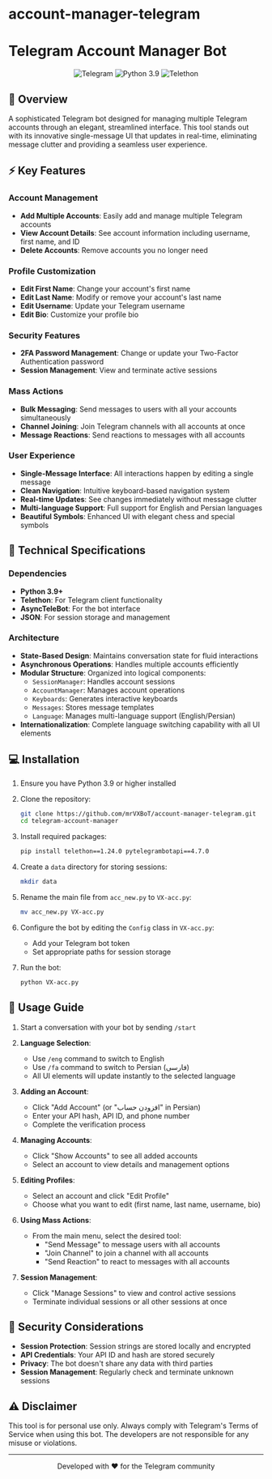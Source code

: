 # account-manager-telegram
# Telegram Account Manager Bot

<div align="center">
  <img src="https://img.shields.io/badge/Telegram-2CA5E0?style=for-the-badge&logo=telegram&logoColor=white" alt="Telegram">
  <img src="https://img.shields.io/badge/Python-3.9-blue?style=for-the-badge&logo=python&logoColor=white" alt="Python 3.9">
  <img src="https://img.shields.io/badge/Telethon-1.24.0-red?style=for-the-badge" alt="Telethon">
</div>

## 📑 Overview

A sophisticated Telegram bot designed for managing multiple Telegram accounts through an elegant, streamlined interface. This tool stands out with its innovative single-message UI that updates in real-time, eliminating message clutter and providing a seamless user experience.

## ⚡ Key Features

### Account Management
- **Add Multiple Accounts**: Easily add and manage multiple Telegram accounts
- **View Account Details**: See account information including username, first name, and ID
- **Delete Accounts**: Remove accounts you no longer need

### Profile Customization
- **Edit First Name**: Change your account's first name
- **Edit Last Name**: Modify or remove your account's last name
- **Edit Username**: Update your Telegram username
- **Edit Bio**: Customize your profile bio

### Security Features
- **2FA Password Management**: Change or update your Two-Factor Authentication password
- **Session Management**: View and terminate active sessions

### Mass Actions
- **Bulk Messaging**: Send messages to users with all your accounts simultaneously
- **Channel Joining**: Join Telegram channels with all accounts at once
- **Message Reactions**: Send reactions to messages with all accounts

### User Experience
- **Single-Message Interface**: All interactions happen by editing a single message
- **Clean Navigation**: Intuitive keyboard-based navigation system
- **Real-time Updates**: See changes immediately without message clutter
- **Multi-language Support**: Full support for English and Persian languages
- **Beautiful Symbols**: Enhanced UI with elegant chess and special symbols

## 🔧 Technical Specifications

### Dependencies
- **Python 3.9+**
- **Telethon**: For Telegram client functionality
- **AsyncTeleBot**: For the bot interface
- **JSON**: For session storage and management

### Architecture
- **State-Based Design**: Maintains conversation state for fluid interactions
- **Asynchronous Operations**: Handles multiple accounts efficiently
- **Modular Structure**: Organized into logical components:
  - `SessionManager`: Handles account sessions
  - `AccountManager`: Manages account operations
  - `Keyboards`: Generates interactive keyboards
  - `Messages`: Stores message templates
  - `Language`: Manages multi-language support (English/Persian)
- **Internationalization**: Complete language switching capability with all UI elements

## 💻 Installation

1. Ensure you have Python 3.9 or higher installed

2. Clone the repository:
   ```bash
   git clone https://github.com/mrVXBoT/account-manager-telegram.git
   cd telegram-account-manager
   ```

3. Install required packages:
   ```bash
   pip install telethon==1.24.0 pytelegrambotapi==4.7.0
   ```

4. Create a `data` directory for storing sessions:
   ```bash
   mkdir data
   ```

5. Rename the main file from `acc_new.py` to `VX-acc.py`:
   ```bash
   mv acc_new.py VX-acc.py
   ```

6. Configure the bot by editing the `Config` class in `VX-acc.py`:
   - Add your Telegram bot token
   - Set appropriate paths for session storage

7. Run the bot:
   ```bash
   python VX-acc.py
   ```

## 🚀 Usage Guide

1. Start a conversation with your bot by sending `/start`

2. **Language Selection**:
   - Use `/eng` command to switch to English
   - Use `/fa` command to switch to Persian (فارسی)
   - All UI elements will update instantly to the selected language

3. **Adding an Account**:
   - Click "Add Account" (or "افزودن حساب" in Persian)
   - Enter your API hash, API ID, and phone number
   - Complete the verification process

4. **Managing Accounts**:
   - Click "Show Accounts" to see all added accounts
   - Select an account to view details and management options

5. **Editing Profiles**:
   - Select an account and click "Edit Profile"
   - Choose what you want to edit (first name, last name, username, bio)

6. **Using Mass Actions**:
   - From the main menu, select the desired tool:
     - "Send Message" to message users with all accounts
     - "Join Channel" to join a channel with all accounts
     - "Send Reaction" to react to messages with all accounts

7. **Session Management**:
   - Click "Manage Sessions" to view and control active sessions
   - Terminate individual sessions or all other sessions at once

## 🔐 Security Considerations

- **Session Protection**: Session strings are stored locally and encrypted
- **API Credentials**: Your API ID and hash are stored securely
- **Privacy**: The bot doesn't share any data with third parties
- **Session Management**: Regularly check and terminate unknown sessions

## ⚠️ Disclaimer

This tool is for personal use only. Always comply with Telegram's Terms of Service when using this bot. The developers are not responsible for any misuse or violations.

---

<div align="center">
  <p>Developed with ❤️ for the Telegram community</p>
</div>
